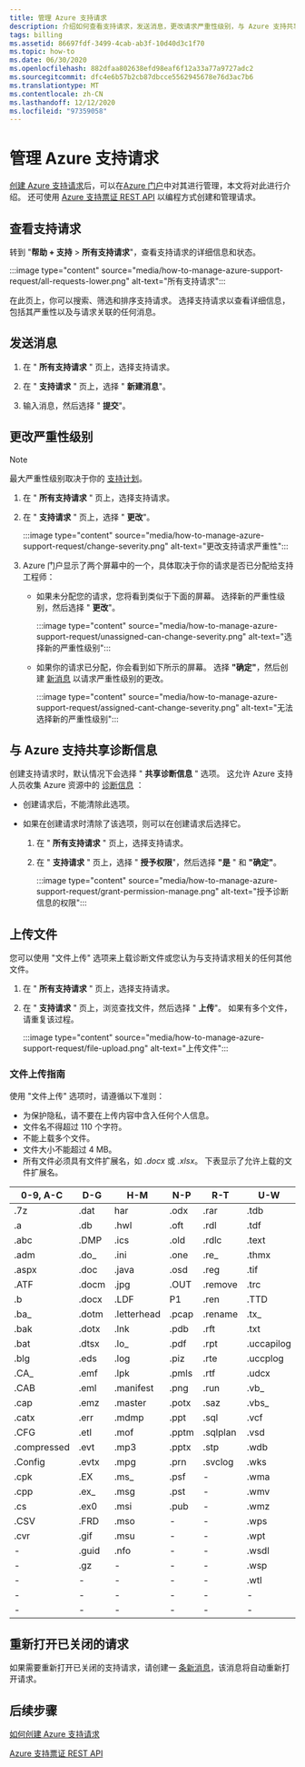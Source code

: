 ```yaml
---
title: 管理 Azure 支持请求
description: 介绍如何查看支持请求，发送消息，更改请求严重性级别，与 Azure 支持共享诊断信息，重新打开已关闭的支持请求，并上传文件。
tags: billing
ms.assetid: 86697fdf-3499-4cab-ab3f-10d40d3c1f70
ms.topic: how-to
ms.date: 06/30/2020
ms.openlocfilehash: 882dfaa802638efd98eaf6f12a33a77a9727adc2
ms.sourcegitcommit: dfc4e6b57b2cb87dbcce5562945678e76d3ac7b6
ms.translationtype: MT
ms.contentlocale: zh-CN
ms.lasthandoff: 12/12/2020
ms.locfileid: "97359058"
---
```

# <a name="manage-an-azure-support-request"></a>管理 Azure 支持请求

[创建 Azure 支持请求](how-to-create-azure-support-request.md)后，可以在[Azure 门户](https://portal.azure.com)中对其进行管理，本文将对此进行介绍。 还可使用 [Azure 支持票证 REST API](/rest/api/support) 以编程方式创建和管理请求。

## <a name="view-support-requests"></a>查看支持请求

转到 "**帮助 + 支持**  >   **所有支持请求**"，查看支持请求的详细信息和状态。

:::image type="content" source="media/how-to-manage-azure-support-request/all-requests-lower.png" alt-text="所有支持请求":::

在此页上，你可以搜索、筛选和排序支持请求。 选择支持请求以查看详细信息，包括其严重性以及与请求关联的任何消息。

## <a name="send-a-message"></a>发送消息

1. 在 " **所有支持请求** " 页上，选择支持请求。

1. 在 " **支持请求** " 页上，选择 " **新建消息**"。

1. 输入消息，然后选择 " **提交**"。

## <a name="change-the-severity-level"></a>更改严重性级别

> [!NOTE]
> 最大严重性级别取决于你的 [支持计划](https://azure.microsoft.com/support/plans)。
>

1. 在 " **所有支持请求** " 页上，选择支持请求。

1. 在 " **支持请求** " 页上，选择 " **更改**"。

    :::image type="content" source="media/how-to-manage-azure-support-request/change-severity.png" alt-text="更改支持请求严重性":::

1. Azure 门户显示了两个屏幕中的一个，具体取决于你的请求是否已分配给支持工程师：

    - 如果未分配您的请求，您将看到类似于下面的屏幕。 选择新的严重性级别，然后选择 " **更改**"。

        :::image type="content" source="media/how-to-manage-azure-support-request/unassigned-can-change-severity.png" alt-text="选择新的严重性级别":::

    - 如果你的请求已分配，你会看到如下所示的屏幕。 选择 **"确定"**，然后创建 [新消息](#send-a-message) 以请求严重性级别的更改。

        :::image type="content" source="media/how-to-manage-azure-support-request/assigned-cant-change-severity.png" alt-text="无法选择新的严重性级别":::

## <a name="share-diagnostic-information-with-azure-support"></a>与 Azure 支持共享诊断信息

创建支持请求时，默认情况下会选择 " **共享诊断信息** " 选项。 这允许 Azure 支持人员收集 Azure 资源中的 [诊断信息](https://azure.microsoft.com/support/legal/support-diagnostic-information-collection/) ：

* 创建请求后，不能清除此选项。

* 如果在创建请求时清除了该选项，则可以在创建请求后选择它。

    1. 在 " **所有支持请求** " 页上，选择支持请求。
    
    1. 在 " **支持请求** " 页上，选择 " **授予权限**"，然后选择 **"是** " 和 **"确定"**。
    
        :::image type="content" source="media/how-to-manage-azure-support-request/grant-permission-manage.png" alt-text="授予诊断信息的权限":::

## <a name="upload-files"></a>上传文件

您可以使用 "文件上传" 选项来上载诊断文件或您认为与支持请求相关的任何其他文件。

1. 在 " **所有支持请求** " 页上，选择支持请求。

1. 在 " **支持请求** " 页上，浏览查找文件，然后选择 " **上传**"。 如果有多个文件，请重复该过程。

    :::image type="content" source="media/how-to-manage-azure-support-request/file-upload.png" alt-text="上传文件":::

### <a name="file-upload-guidelines"></a>文件上传指南

使用 "文件上传" 选项时，请遵循以下准则：

* 为保护隐私，请不要在上传内容中含入任何个人信息。
* 文件名不得超过 110 个字符。
* 不能上载多个文件。
* 文件大小不能超过 4 MB。
* 所有文件必须具有文件扩展名，如 *.docx* 或 *.xlsx*。 下表显示了允许上载的文件扩展名。

| 0-9, A-C     | D-G   | H-M         | N-P   | R-T      | U-W        | X-Z     |
|-------------|-------|-------------|-------|----------|------------|---------|
| .7z         | .dat  | har        | .odx  | .rar     | .tdb       | .xlam   |
| .a          | .db   | .hwl        | .oft  | .rdl     | .tdf       | .xlr    |
| .abc        | .DMP  | .ics        | .old  | .rdlc    | .text      | .xls    |
| .adm        | .do_  | .ini        | .one  | .re_     | .thmx      | .xlsb   |
| .aspx       | .doc  | .java       | .osd  | .reg     | .tif       | .xlsm   |
| .ATF        | .docm | .jpg        | .OUT  | .remove  | .trc       | .xlsx   |
| .b          | .docx | .LDF        | P1   | .ren     | .TTD       | .xlt    |
| .ba_        | .dotm | .letterhead | .pcap | .rename  | .tx_       | .xltx   |
| .bak        | .dotx | .lnk        | .pdb  | .rft     | .txt       | .xml    |
| .bat        | .dtsx | .lo_        | .pdf  | .rpt     | .uccapilog | .xmla   |
| .blg        | .eds  | .log        | .piz  | .rte     | .uccplog   | .xps    |
| .CA_        | .emf  | .lpk        | .pmls | .rtf     | .udcx      | .xsd    |
| .CAB        | .eml  | .manifest   | .png  | .run     | .vb_       | .xsn    |
| .cap        | .emz  | .master     | .potx | .saz     | .vbs_      | .xxx    |
| .catx       | .err  | .mdmp       | .ppt  | .sql     | .vcf       | .z_     |
| .CFG        | .etl  | .mof        | .pptm | .sqlplan | .vsd       | .z01    |
| .compressed | .evt  | .mp3        | .pptx | .stp     | .wdb       | .z02    |
| .Config     | .evtx | .mpg        | .prn  | .svclog  | .wks       | .zi     |
| .cpk        | .EX   | .ms_        | .psf  | -        | .wma       | .zi_    |
| .cpp        | .ex_  | .msg        | .pst  | -        | .wmv       | .zip    |
| .cs         | .ex0  | .msi        | .pub  | -        | .wmz       | .zip_   |
| .CSV        | .FRD  | .mso        | -     | -        | .wps       | .zipp   |
| .cvr        | .gif  | .msu        | -     | -        | .wpt       | .zipped |
| -           | .guid | .nfo        | -     | -        | .wsdl      | .zipped  |
| -           | .gz   | -           | -     | -        | .wsp       | .zipx   |
| -           | -     | -           | -     | -        | .wtl       | .zit    |
| -           | -     | -           | -     | -        | -          | .zix    |
| -           | -     | -           | -     | -        | -          | .zzz    |

## <a name="reopen-a-closed-request"></a>重新打开已关闭的请求

如果需要重新打开已关闭的支持请求，请创建一 [条新消息](#send-a-message)，该消息将自动重新打开请求。

## <a name="next-steps"></a>后续步骤

[如何创建 Azure 支持请求](how-to-create-azure-support-request.md)

[Azure 支持票证 REST API](/rest/api/support)
